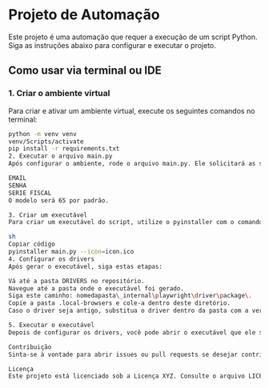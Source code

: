 # Projeto de Automação

Este projeto é uma automação que requer a execução de um script Python. Siga as instruções abaixo para configurar e executar o projeto.

## Como usar via terminal ou IDE

### 1. Criar o ambiente virtual

Para criar e ativar um ambiente virtual, execute os seguintes comandos no terminal:

```sh
python -m venv venv
venv/Scripts/activate
pip install -r requirements.txt
2. Executar o arquivo main.py
Após configurar o ambiente, rode o arquivo main.py. Ele solicitará as seguintes informações:

EMAIL
SENHA
SERIE FISCAL
O modelo será 65 por padrão.

3. Criar um executável
Para criar um executável do script, utilize o pyinstaller com o comando abaixo:

sh
Copiar código
pyinstaller main.py --icon=icon.ico
4. Configurar os drivers
Após gerar o executável, siga estas etapas:

Vá até a pasta DRIVERS no repositório.
Navegue até a pasta onde o executável foi gerado.
Siga este caminho: nomedapasta\_internal\playwright\driver\package\.
Copie a pasta .local-browsers e cole-a dentro deste diretório.
Caso o driver seja antigo, substitua o driver dentro da pasta com a versão mais recente.

5. Executar o executável
Depois de configurar os drivers, você pode abrir o executável que ele será executado corretamente.

Contribuição
Sinta-se à vontade para abrir issues ou pull requests se desejar contribuir com este projeto.

Licença
Este projeto está licenciado sob a Licença XYZ. Consulte o arquivo LICENSE para obter mais informações.






```
